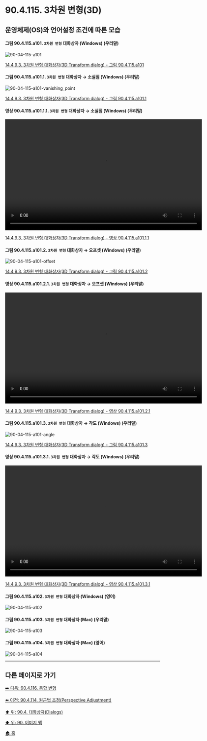 # 90.4.115. 3차원 변형(3D)
## 운영체제(OS)와 언어설정 조건에 따른 모습

<a id="90-04-115-a101"></a>

#### 그림 90.4.115.a101. `3차원 변형` 대화상자 (Windows) (우리말)
![90-04-115-a101](https://github.com/wonder13662/gimp/assets/15767104/25608d74-e72a-46a1-b0b8-97e6febf04e1)

[14.4.9.3. 3차원 변형 대화상자(3D Transform dialog) - 그림 90.4.115.a101](./14-04-09-03-3d_transform_dialog.md#90-04-115-a101)

<a id="90-04-115-a101-01"></a>

#### 그림 90.4.115.a101.1. `3차원 변형` 대화상자 → 소실점 (Windows) (우리말)
![90-04-115-a101-vanishing_point](https://github.com/wonder13662/gimp/assets/15767104/74bebe7b-85c5-4baf-a1b8-589733fd68a7)

[14.4.9.3. 3차원 변형 대화상자(3D Transform dialog) - 그림 90.4.115.a101.1](./14-04-09-03-3d_transform_dialog.md#90-04-115-a101-01)

<a id="90-04-115-a101-01-01"></a>

#### 영상 90.4.115.a101.1.1. `3차원 변형` 대화상자 → 소실점 (Windows) (우리말)
<video controls="controls" width="640" height="360" src="https://github.com/wonder13662/gimp/assets/15767104/6265f2de-4c49-45a5-9c77-726af01d2f88"></video>

[14.4.9.3. 3차원 변형 대화상자(3D Transform dialog) - 영상 90.4.115.a101.1.1](./14-04-09-03-3d_transform_dialog.md#90-04-115-a101-01-01)

<a id="90-04-115-a101-02"></a>

#### 그림 90.4.115.a101.2. `3차원 변형` 대화상자 → 오프셋 (Windows) (우리말)
![90-04-115-a101-offset](https://github.com/wonder13662/gimp/assets/15767104/61accd49-cc11-4d66-b704-a8274b45c78d)

[14.4.9.3. 3차원 변형 대화상자(3D Transform dialog) - 그림 90.4.115.a101.2](./14-04-09-03-3d_transform_dialog.md#90-04-115-a101-02)

<a id="90-04-115-a101-02-01"></a>

#### 영상 90.4.115.a101.2.1. `3차원 변형` 대화상자 → 오프셋 (Windows) (우리말)
<video controls="controls" width="640" height="360" src="https://github.com/wonder13662/gimp/assets/15767104/c2ce1f89-9cf8-4c1b-8279-d688c39ad1bd"></video>

[14.4.9.3. 3차원 변형 대화상자(3D Transform dialog) - 영상 90.4.115.a101.2.1](./14-04-09-03-3d_transform_dialog.md#90-04-115-a101-02-01)

<a id="90-04-115-a101-03"></a>

#### 그림 90.4.115.a101.3. `3차원 변형` 대화상자 → 각도 (Windows) (우리말)
![90-04-115-a101-angle](https://github.com/wonder13662/gimp/assets/15767104/6ffc3a47-8c75-452f-9628-23c3ab2aa257)

[14.4.9.3. 3차원 변형 대화상자(3D Transform dialog) - 그림 90.4.115.a101.3](./14-04-09-03-3d_transform_dialog.md#90-04-115-a101-03)

<a id="90-04-115-a101-03-01"></a>

#### 영상 90.4.115.a101.3.1. `3차원 변형` 대화상자 → 각도 (Windows) (우리말)
<video controls="controls" width="640" height="360" src="https://github.com/wonder13662/gimp/assets/15767104/7e240dea-5eca-404d-b38f-5594fe289746"></video>

[14.4.9.3. 3차원 변형 대화상자(3D Transform dialog) - 영상 90.4.115.a101.3.1](./14-04-09-03-3d_transform_dialog.md#90-04-115-a101-03-01)

<a id="90-04-115-a102"></a>

#### 그림 90.4.115.a102. `3차원 변형` 대화상자 (Windows) (영어)
![90-04-115-a102](https://github.com/wonder13662/gimp/assets/15767104/d80f3ec5-fb9e-4f95-b8c0-1217d79ccc2a)

<a id="90-04-115-a103"></a>

#### 그림 90.4.115.a103. `3차원 변형` 대화상자 (Mac) (우리말)
![90-04-115-a103](https://github.com/wonder13662/gimp/assets/15767104/5fc5acc3-65fe-42a6-ac9f-ce820e6a9e98)

<a id="90-04-115-a104"></a>

#### 그림 90.4.115.a104. `3차원 변형` 대화상자 (Mac) (영어)
![90-04-115-a104](https://github.com/wonder13662/gimp/assets/15767104/80c6f9a3-33f2-4304-b589-8cdd6745a315)

***

## 다른 페이지로 가기

[➡️ 다음: 90.4.116. 통합 변형](./90-04-116-unified_transform.md)

[⬅️ 이전: 90.4.114. 원근법 조정(Perspective Adjustment)](./90-04-114-perspective_adjustment.md)

[⬆️ 위: 90.4. 대화상자(Dialogs)](./90-04-00-dialogs.md)

[⬆️ 위: 90. 이미지 맵](./90-00-image-map.md)

[🏠 홈](./00-home.md)
